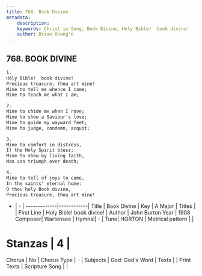 ```yaml
---
title: 768. Book Divine
metadata:
    description: 
    keywords: Christ in Song, Book Divine, Holy Bible!  book divine!  , 
    author: Brian Onang'o
---
```



## 768. BOOK DIVINE

```txt
1.
Holy Bible!  book divine!
Precious treasure, thou art mine!
Mine to tell me whence I came;
Mine to teach me what I am;

2.
Mine to chide me when I rove;
Mine to show a Saviour's love;
Mine to guide my wayward feet;
Mine to judge, condemn, acquit;

3.
Mine to comfort in distress,
If the Holy Spirit bless;
Mine to show by living faith,
Man can triumph over death;

4.
Mine to tell of joys to come,
In the saints' eternal home:
O thou holy Book divine,
Precious treasure, thou art mine!

```

- |   -  |
-------------|------------|
Title | Book Divine |
Key | A Major |
Titles |  |
First Line | Holy Bible!  book divine!   |
Author | John Burton
Year | 1908
Composer| Wartensee |
Hymnal|  - |
Tune| HORTON |
Metrical pattern | |
# Stanzas | 4 |
Chorus | No |
Chorus Type | - |
Subjects | God: God's Word |
Texts |  |
Print Texts | 
Scripture Song |  |
  
